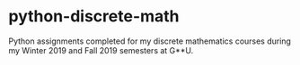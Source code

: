 # python-discrete-math
Python assignments completed for my discrete mathematics courses during my Winter 2019 and Fall 2019 semesters at G**U.
